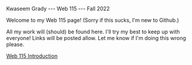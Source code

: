 Kwaseem Grady --- Web 115 --- Fall 2022

Welcome to my Web 115 page! (Sorry if this sucks, I'm new to Github.)

All my work will (should) be found here. I'll try my best to keep up with everyone! Links will
be posted allow. Let me know if I'm doing this wrong please.

[Web 115 Introduction](https://KGrady689.github.io/index/Web115/Intro/gradyKwaseemWeb115Intro.html)
